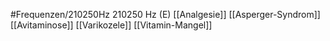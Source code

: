 #Frequenzen/210250Hz
210250 Hz (E)
[[Analgesie]]
[[Asperger-Syndrom]]
[[Avitaminose]]
[[Varikozele]]
[[Vitamin-Mangel]]